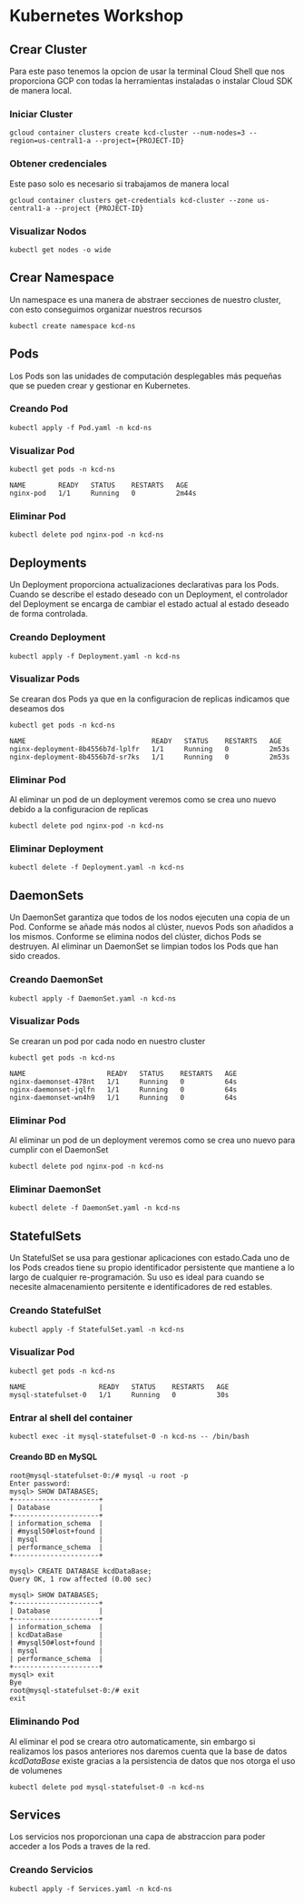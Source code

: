 # Kubernetes Workshop

## Crear Cluster
Para este paso tenemos la opcion de usar la terminal Cloud Shell que nos proporciona GCP con todas la herramientas instaladas o instalar Cloud SDK de manera local.



### Iniciar Cluster
```
gcloud container clusters create kcd-cluster --num-nodes=3 --region=us-central1-a --project={PROJECT-ID}
```
### Obtener credenciales
Este paso solo es necesario si trabajamos de manera local
```
gcloud container clusters get-credentials kcd-cluster --zone us-central1-a --project {PROJECT-ID}
```
### Visualizar Nodos
```
kubectl get nodes -o wide
```

## Crear Namespace
Un namespace es una manera de abstraer secciones de nuestro cluster, con esto conseguimos organizar nuestros recursos
```
kubectl create namespace kcd-ns
```

## Pods
Los Pods son las unidades de computación desplegables más pequeñas que se pueden crear y gestionar en Kubernetes.

### Creando Pod
```
kubectl apply -f Pod.yaml -n kcd-ns
```
### Visualizar Pod
```
kubectl get pods -n kcd-ns

NAME        READY   STATUS    RESTARTS   AGE
nginx-pod   1/1     Running   0          2m44s
```
### Eliminar Pod
```
kubectl delete pod nginx-pod -n kcd-ns
```

 
 ## Deployments
Un Deployment proporciona actualizaciones declarativas para los Pods.
Cuando se describe el estado deseado con un Deployment, el controlador del Deployment se encarga de cambiar el estado actual al estado deseado de forma controlada.  
### Creando Deployment
```
kubectl apply -f Deployment.yaml -n kcd-ns
```
### Visualizar Pods
Se crearan dos Pods ya que en la configuracion de replicas indicamos que deseamos dos
```
kubectl get pods -n kcd-ns

NAME                               READY   STATUS    RESTARTS   AGE  
nginx-deployment-8b4556b7d-lplfr   1/1     Running   0          2m53s
nginx-deployment-8b4556b7d-sr7ks   1/1     Running   0          2m53s
```
### Eliminar Pod
Al eliminar un pod de un deployment veremos como se crea uno nuevo debido a la configuracion de replicas
```
kubectl delete pod nginx-pod -n kcd-ns
```
### Eliminar Deployment
```
kubectl delete -f Deployment.yaml -n kcd-ns
```
 ## DaemonSets
Un DaemonSet garantiza que todos de los nodos ejecuten una copia de un Pod. Conforme se añade más nodos al clúster, nuevos Pods son añadidos a los mismos. Conforme se elimina nodos del clúster, dichos Pods se destruyen. Al eliminar un DaemonSet se limpian todos los Pods que han sido creados.
### Creando DaemonSet
```
kubectl apply -f DaemonSet.yaml -n kcd-ns
```
### Visualizar Pods
Se crearan un pod por cada nodo en nuestro cluster
```
kubectl get pods -n kcd-ns

NAME                    READY   STATUS    RESTARTS   AGE   
nginx-daemonset-478nt   1/1     Running   0          64s   
nginx-daemonset-jqlfn   1/1     Running   0          64s   
nginx-daemonset-wn4h9   1/1     Running   0          64s

```
### Eliminar Pod
Al eliminar un pod de un deployment veremos como se crea uno nuevo para cumplir con el DaemonSet
```
kubectl delete pod nginx-pod -n kcd-ns
```
### Eliminar DaemonSet
```
kubectl delete -f DaemonSet.yaml -n kcd-ns
```

## StatefulSets
Un StatefulSet se usa para gestionar aplicaciones con estado.Cada uno de los Pods creados tiene su propio identificador persistente que mantiene a lo largo de cualquier re-programación. Su uso es ideal para cuando se necesite almacenamiento persitente e identificadores de red estables.
### Creando StatefulSet
```
kubectl apply -f StatefulSet.yaml -n kcd-ns
```
### Visualizar Pod
```
kubectl get pods -n kcd-ns

NAME                  READY   STATUS    RESTARTS   AGE     
mysql-statefulset-0   1/1     Running   0          30s
```
### Entrar al shell del container
```
kubectl exec -it mysql-statefulset-0 -n kcd-ns -- /bin/bash
```
#### Creando BD en MySQL
```
root@mysql-statefulset-0:/# mysql -u root -p
Enter password: 
mysql> SHOW DATABASES;
+---------------------+ 
| Database            | 
+---------------------+ 
| information_schema  | 
| #mysql50#lost+found | 
| mysql               | 
| performance_schema  | 
+---------------------+ 

mysql> CREATE DATABASE kcdDataBase;
Query OK, 1 row affected (0.00 sec)

mysql> SHOW DATABASES;
+---------------------+
| Database            |
+---------------------+
| information_schema  |
| kcdDataBase         |
| #mysql50#lost+found |
| mysql               |
| performance_schema  |
+---------------------+
mysql> exit
Bye
root@mysql-statefulset-0:/# exit
exit

```
### Eliminando Pod
Al eliminar el pod se creara otro automaticamente, sin embargo si realizamos los pasos anteriores nos daremos cuenta que la base de datos *kcdDataBase* existe gracias a la persistencia de datos que nos otorga el uso de volumenes
```
kubectl delete pod mysql-statefulset-0 -n kcd-ns
```

## Services 
Los servicios nos proporcionan una capa de abstraccion para poder acceder a los Pods a traves de la red.
### Creando Servicios
```
kubectl apply -f Services.yaml -n kcd-ns
```
